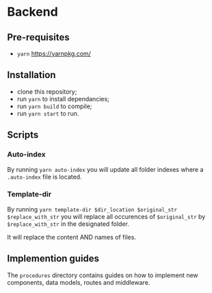 # Backend

## Pre-requisites

- `yarn` https://yarnpkg.com/

## Installation

- clone this repository;
- run `yarn` to install dependancies;
- run `yarn build` to compile;
- run `yarn start` to run.

## Scripts

### Auto-index

By running `yarn auto-index` you will update all folder indexes where a `.auto-index` file is located.

### Template-dir

By running `yarn template-dir $dir_location $original_str $replace_with_str` you will replace all occurences of `$original_str` by `$replace_with_str` in the designated folder.

It will replace the content AND names of files.

## Implemention guides

The `procedures` directory contains guides on how to implement new components, data models, routes and middleware.

